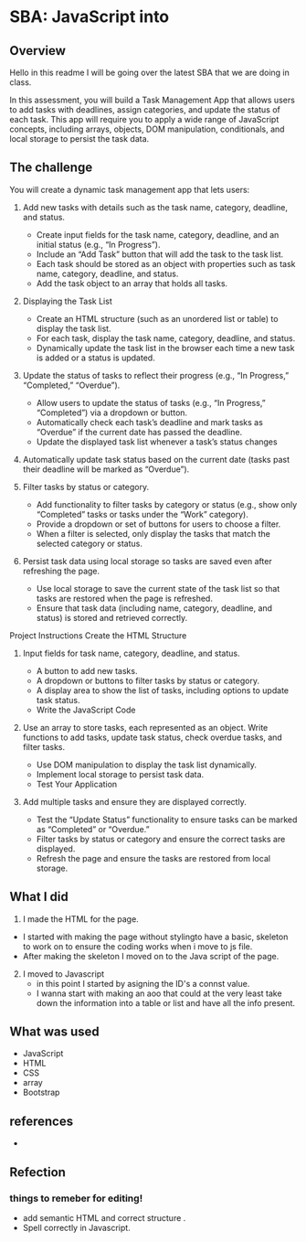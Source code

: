 # SBA: JavaScript into 

## Overview 
 Hello in this readme I will be going over the latest SBA that we are doing in class. 

 In this assessment, you will build a Task Management App that allows users to add tasks with deadlines, assign categories, and update the status of each task. This app will require you to apply a wide range of JavaScript concepts, including arrays, objects, DOM manipulation, conditionals, and local storage to persist the task data.




## The challenge

You will create a dynamic task management app that lets users:
1. Add new tasks with details such as the task name, category, deadline, and status.
    - Create input fields for the task name, category, deadline, and an initial status (e.g., “In Progress”).
    - Include an “Add Task” button that will add the task to the task list.
    - Each task should be stored as an object with properties such as task name, category, deadline, and status.
    - Add the task object to an array that holds all tasks.
2. Displaying the Task List
    - Create an HTML structure (such as an unordered list or table) to display the task list.
    - For each task, display the task name, category, deadline, and status.
    - Dynamically update the task list in the browser each time a new task is added or a status is updated.
2. Update the status of tasks to reflect their progress (e.g., “In Progress,” “Completed,” “Overdue”).
    - Allow users to update the status of tasks (e.g., “In Progress,” “Completed”) via a dropdown or button.
    - Automatically check each task’s deadline and mark tasks as “Overdue” if the current date has passed the deadline.
    -  Update the displayed task list whenever a task’s status changes
3. Automatically update task status based on the current date (tasks past their deadline will be marked as “Overdue”).

4. Filter tasks by status or category.
    - Add functionality to filter tasks by category or status (e.g., show only “Completed” tasks or tasks under the “Work” category).
    - Provide a dropdown or set of buttons for users to choose a filter.
    - When a filter is selected, only display the tasks that match the selected category or status.

5. Persist task data using local storage so tasks are saved even after refreshing the page.
    - Use local storage to save the current state of the task list so that tasks are restored when the page is refreshed.
    - Ensure that task data (including name, category, deadline, and status) is stored and retrieved correctly.



Project Instructions
Create the HTML Structure

1. Input fields for task name, category, deadline, and status.
    - A button to add new tasks.
    - A dropdown or buttons to filter tasks by status or category.
    - A display area to show the list of tasks, including options to update task status.
    - Write the JavaScript Code

2. Use an array to store tasks, each represented as an object.
Write functions to add tasks, update task status, check overdue tasks, and filter tasks.
    - Use DOM manipulation to display the task list dynamically.
    - Implement local storage to persist task data.
    - Test Your Application

3. Add multiple tasks and ensure they are displayed correctly.
    - Test the “Update Status” functionality to ensure tasks can be marked as “Completed” or 
    “Overdue.”
    - Filter tasks by status or category and ensure the correct tasks are displayed.
    - Refresh the page and ensure the tasks are restored from local storage.


## What I did 

1. I made the HTML for the page.
 - I started with making the page without stylingto have a basic, skeleton to work on to 
 ensure the coding works when i move to js file. 
 - After making the skeleton I moved on to the Java script of the page. 
2. I moved to Javascript
    - in this point I started by asigning the ID's a connst value. 
    - I wanna start with making an aoo that could at the very least take down the information into a table or list 
    and have all the info present. 



## What was used 
-  JavaScript
- HTML
- CSS
- array
- Bootstrap


## references 
-
## Refection 

### things to remeber for editing!
- add semantic HTML and correct structure . 
- Spell correctly in Javascript. 



